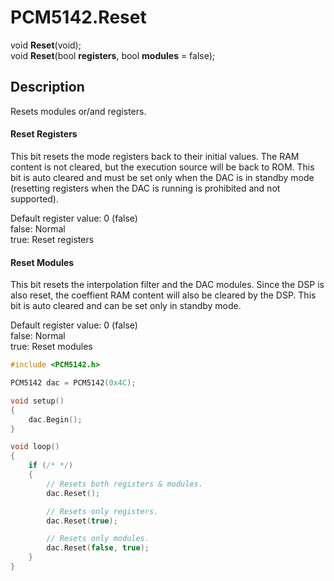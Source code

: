 # PCM5142.Reset

void **Reset**(void);<br>
void **Reset**(bool **registers**, bool **modules** = false);

## Description

Resets modules or/and registers.

#### Reset Registers
This bit resets the mode registers back to their initial values. The RAM content is not cleared, but the execution source will be back to ROM. This bit is auto cleared and must be set only when the DAC is in standby mode (resetting registers when the DAC is running is prohibited and not supported).

Default register value: 0 (false)<br>
false: Normal<br>
true:  Reset registers

#### Reset Modules
This bit resets the interpolation filter and the DAC modules. Since the DSP is also reset, the coeffient RAM content will also be cleared by the DSP. This bit is auto cleared and can be set only in standby mode.

Default register value: 0 (false)<br>
false: Normal<br>
true: Reset modules

```c++
#include <PCM5142.h>

PCM5142 dac = PCM5142(0x4C);

void setup()
{
	dac.Begin();
}

void loop()
{
	if (/* */)
	{
		// Resets both registers & modules.
		dac.Reset();

		// Resets only registers.
		dac.Reset(true);

		// Resets only modules.
		dac.Reset(false, true);
	}
}
```